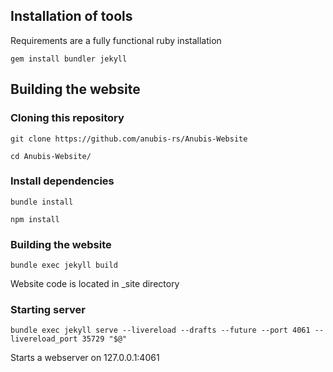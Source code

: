 ## Installation of tools
Requirements are a fully functional ruby installation

`gem install bundler jekyll`

## Building the website
### Cloning this repository
`git clone https://github.com/anubis-rs/Anubis-Website`

`cd Anubis-Website/`

### Install dependencies
`bundle install`

`npm install`

### Building the website
`bundle exec jekyll build`

Website code is located in \_site directory

### Starting server
`bundle exec jekyll serve --livereload --drafts --future --port 4061 --livereload_port 35729 "$@"`

Starts a webserver on 127.0.0.1:4061

